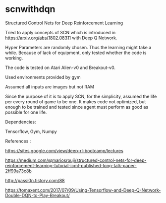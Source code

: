 # scnwithdqn
Structured Control Nets for Deep Reinforcement Learning

Tried to apply concepts of SCN which is introduced in https://arxiv.org/abs/1802.08311 with Deep Q Network.

Hyper Parameters are randomly chosen. Thus the learning might take a while.
Because of lack of equipment, only tested whether the code is working.

The code is tested on Atari Alien-v0 and Breakout-v0.

Used environments provided by gym

Assumed all inputs are images but not RAM

Since the purpose of it is to apply SCN, for the simplicity, assumed the life per every round of game to be one.
It makes code not optimized, but enough to be trained and tested since agent must perform as good as possible for one life.


Dependencies:

Tensorflow, Gym, Numpy


References :

https://sites.google.com/view/deep-rl-bootcamp/lectures

https://medium.com/@mariosrouji/structured-control-nets-for-deep-reinforcement-learning-tutorial-icml-published-long-talk-paper-2ff99a73c8b

http://passi0n.tistory.com/88

https://tomaxent.com/2017/07/09/Using-Tensorflow-and-Deep-Q-Network-Double-DQN-to-Play-Breakout/
